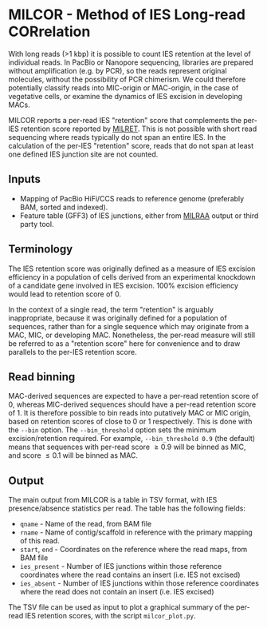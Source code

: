 MILCOR - Method of IES Long-read CORrelation
============================================

With long reads (>1 kbp) it is possible to count IES retention at the level of
individual reads. In PacBio or Nanopore sequencing, libraries are prepared
without amplification (e.g. by PCR), so the reads represent original molecules,
without the possibility of PCR chimerism. We could therefore potentially
classify reads into MIC-origin or MAC-origin, in the case of vegetative cells,
or examine the dynamics of IES excision in developing MACs.

MILCOR reports a per-read IES "retention" score that complements the per-IES
retention score reported by [MILRET](milret.md). This is not possible with
short read sequencing where reads typically do not span an entire IES. In the
calculation of the per-IES "retention" score, reads that do not span at least
one defined IES junction site are not counted.


Inputs
------

 * Mapping of PacBio HiFi/CCS reads to reference genome (preferably BAM, sorted
   and indexed).
 * Feature table (GFF3) of IES junctions, either from [MILRAA](milraa.md)
   output or third party tool.

<!--
Parameters
---------

-->

Terminology
-----------

The IES retention score was originally defined as a measure of IES excision
efficiency in a population of cells derived from an experimental knockdown of a
candidate gene involved in IES excision. 100% excision efficiency would lead to
retention score of 0.

In the context of a single read, the term "retention" is arguably
inappropriate, because it was originally defined for a population of sequences,
rather than for a single sequence which may originate from a MAC, MIC, or
developing MAC. Nonetheless, the per-read measure will still be referred to as
a "retention score" here for convenience and to draw parallels to the per-IES
retention score.


Read binning
------------

MAC-derived sequences are expected to have a per-read retention score of 0,
whereas MIC-derived sequences should have a per-read retention score of 1. It
is therefore possible to bin reads into putatively MAC or MIC origin, based on
retention scores of close to 0 or 1 respectively. This is done with the `--bin`
option. The `--bin_threshold` option sets the minimum excision/retention
required. For example, `--bin_threshold 0.9` (the default) means that sequences
with per-read score $\geq 0.9$ will be binned as MIC, and score $\leq 0.1$ will
be binned as MAC.


Output
------

The main output from MILCOR is a table in TSV format, with IES presence/absence
statistics per read. The table has the following fields:

 * `qname` - Name of the read, from BAM file
 * `rname` - Name of contig/scaffold in reference with the primary mapping of
   this read.
 * `start`, `end` - Coordinates on the reference where the read maps, from BAM
   file
 * `ies_present` - Number of IES junctions within those reference coordinates
   where the read contains an insert (i.e. IES not excised)
 * `ies_absent` - Number of IES junctions within those reference coordinates
   where the read does not contain an insert (i.e. IES excised)

The TSV file can be used as input to plot a graphical summary of the per-read
IES retention scores, with the script `milcor_plot.py`.
